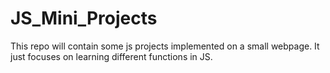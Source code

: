 # JS_Mini_Projects
This repo will contain some js projects implemented on a small webpage. It just focuses on learning different functions in JS.
